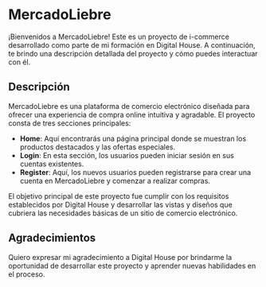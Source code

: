 # MercadoLiebre

¡Bienvenidos a MercadoLiebre! Este es un proyecto de i-commerce desarrollado como parte de mi formación en Digital House. A continuación, te brindo una descripción detallada del proyecto y cómo puedes interactuar con él.

## Descripción

MercadoLiebre es una plataforma de comercio electrónico diseñada para ofrecer una experiencia de compra online intuitiva y agradable. El proyecto consta de tres secciones principales:

- **Home**: Aquí encontrarás una página principal donde se muestran los productos destacados y las ofertas especiales.
- **Login**: En esta sección, los usuarios pueden iniciar sesión en sus cuentas existentes.
- **Register**: Aquí, los nuevos usuarios pueden registrarse para crear una cuenta en MercadoLiebre y comenzar a realizar compras.

El objetivo principal de este proyecto fue cumplir con los requisitos establecidos por Digital House y desarrollar las vistas y diseños que cubriera las necesidades básicas de un sitio de comercio electrónico.


## Agradecimientos

Quiero expresar mi agradecimiento a Digital House por brindarme la oportunidad de desarrollar este proyecto y aprender nuevas habilidades en el proceso.


